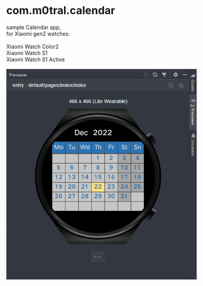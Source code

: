 # com.m0tral.calendar

sample Calendar app,<br/>
for Xiaomi gen2 watches:<br/>
<br/>
Xiaomi Watch Color2<br/>
Xiaomi Watch S1<br/>
Xiaomi Watch S1 Active<br/>
<br/>
<img src="preview.png"/>

